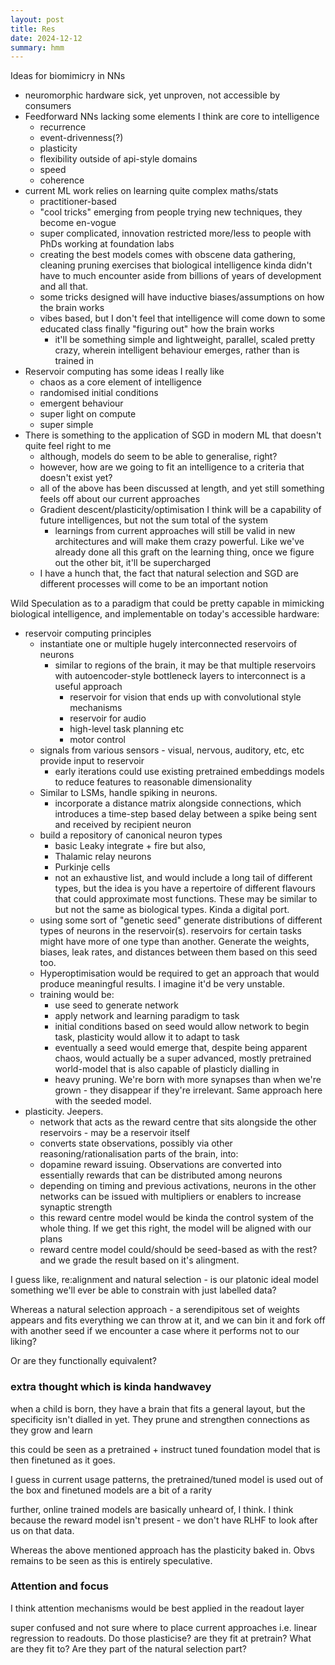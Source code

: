 ```yaml
---
layout: post
title: Res
date: 2024-12-12
summary: hmm
---
```


Ideas for biomimicry in NNs

- neuromorphic hardware sick, yet unproven, not accessible by consumers
- Feedforward NNs lacking some elements I think are core to intelligence
    - recurrence
    - event-drivenness(?)
    - plasticity
    - flexibility outside of api-style domains
    - speed
    - coherence
- current ML work relies on learning quite complex maths/stats
    - practitioner-based
    - "cool tricks" emerging from people trying new techniques, they become en-vogue
    - super complicated, innovation restricted more/less to people with PhDs working at foundation labs
    - creating the best models comes with obscene data gathering, cleaning pruning exercises that biological intelligence kinda didn't have to much encounter aside from billions of years of development and all that.
    - some tricks designed will have inductive biases/assumptions on how the brain works
    - vibes based, but I don't feel that intelligence will come down to some educated class finally "figuring out" how the brain works
        - it'll be something simple and lightweight, parallel, scaled pretty crazy, wherein intelligent behaviour emerges, rather than is trained in
- Reservoir computing has some ideas I really like
    - chaos as a core element of intelligence
    - randomised initial conditions
    - emergent behaviour
    - super light on compute
    - super simple
- There is something to the application of SGD in modern ML that doesn't quite feel right to me
    - although, models do seem to be able to generalise, right?
    - however, how are we going to fit an intelligence to a criteria that doesn't exist yet?
    - all of the above has been discussed at length, and yet still something feels off about our current approaches
    - Gradient descent/plasticity/optimisation I think will be a capability of future intelligences, but not the sum total of the system
        - learnings from current approaches will still be valid in new architectures and will make them crazy powerful. Like we've already done all this graft on the learning thing, once we figure out the other bit, it'll be supercharged
    - I have a hunch that, the fact that natural selection and SGD are different processes will come to be an important notion

Wild Speculation as to a paradigm that could be pretty capable in mimicking biological intelligence, and implementable on today's accessible hardware:
- reservoir computing principles
    - instantiate one or multiple hugely interconnected reservoirs of neurons
        - similar to regions of the brain, it may be that multiple reservoirs with autoencoder-style bottleneck layers to interconnect is a useful approach
            - reservoir for vision that ends up with convolutional style mechanisms
            - reservoir for audio
            - high-level task planning etc
            - motor control
    - signals from various sensors - visual, nervous, auditory, etc, etc provide input to reservoir
        - early iterations could use existing pretrained embeddings models to reduce features to reasonable dimensionality
    - Similar to LSMs, handle spiking in neurons.
        - incorporate a distance matrix alongside connections, which introduces a time-step based delay between a spike being sent and received by recipient neuron
    - build a repository of canonical neuron types
        - basic Leaky integrate + fire but also,
        - Thalamic relay neurons
        - Purkinje cells
        - not an exhaustive list, and would include a long tail of different types, but the idea is you have a repertoire of different flavours that could approximate most functions. These may be similar to but not the same as biological types. Kinda a digital port.
    - using some sort of "genetic seed" generate distributions of different types of neurons in the reservoir(s). reservoirs for certain tasks might have more of one type than another. Generate the weights, biases, leak rates, and distances between them based on this seed too.
    - Hyperoptimisation would be required to get an approach that would produce meaningful results. I imagine it'd be very unstable.
    - training would be:
        - use seed to generate network
        - apply network and learning paradigm to task
        - initial conditions based on seed would allow network to begin task, plasticity would allow it to adapt to task
        - eventually a seed would emerge that, despite being apparent chaos, would actually be a super advanced, mostly pretrained world-model that is also capable of plasticly dialling in
        - heavy pruning. We're born with more synapses than when we're grown - they disappear if they're irrelevant. Same approach here with the seeded model.
- plasticity. Jeepers.
    - network that acts as the reward centre that sits alongside the other reservoirs - may be a reservoir itself
    - converts state observations, possibly via other reasoning/rationalisation parts of the brain, into:
    - dopamine reward issuing. Observations are converted into essentially rewards that can be distributed among neurons
    - depending on timing and previous activations, neurons in the other networks can be issued with multipliers or enablers to increase synaptic strength
    - this reward centre model would be kinda the control system of the whole thing. If we get this right, the model will be aligned with our plans
    - reward centre model could/should be seed-based as with the rest? and we grade the result based on it's alingment.


I guess like, re:alignment and natural selection - is our platonic ideal model something we'll ever be able to constrain with just labelled data?

Whereas a natural selection approach - a serendipitous set of weights appears and fits everything we can throw at it, and we can bin it and fork off with another seed if we encounter a case where it performs not to our liking?

Or are they functionally equivalent?

### extra thought which is kinda handwavey
when a child is born, they have a brain that fits a general layout, but the specificity isn't dialled in yet. They prune and strengthen connections as they grow and learn

this could be seen as a pretrained + instruct tuned foundation model that is then finetuned as it goes.

I guess in current usage patterns, the pretrained/tuned model is used out of the box and finetuned models are a bit of a rarity

further, online trained models are basically unheard of, I think. I think because the reward model isn't present - we don't have RLHF to look after us on that data.

Whereas the above mentioned approach has the plasticity baked in. Obvs remains to be seen as this is entirely speculative.

### Attention and focus
I think attention mechanisms would be best applied in the readout layer

super confused and not sure where to place current approaches i.e. linear regression to readouts. Do those plasticise? are they fit at pretrain? What are they fit to? Are they part of the natural selection part?